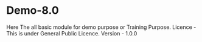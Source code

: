 # Demo-8.0
Here The all basic module for demo purpose or Training Purpose.
Licence - This is under General Public Licence.
Version - 1.0.0
